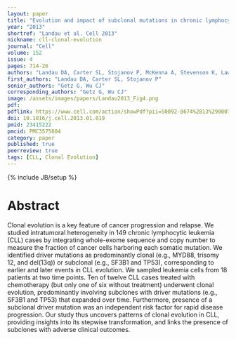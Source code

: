 ```yaml
---
layout: paper
title: "Evolution and impact of subclonal mutations in chronic lymphocytic leukemia"
year: "2013"
shortref: "Landau et al. Cell 2013"
nickname: cll-clonal-evolution
journal: "Cell"
volume: 152
issue: 4
pages: 714-26
authors: "Landau DA, Carter SL, Stojanov P, McKenna A, Stevenson K, Lawrence MS, Sougnez C, Stewart C, Sivachenko A, Wang L, Wan Y, Zhang W, Shukla SA, Vartanov A, Fernandes SM, Saksena G, Cibulskis K, Tesar B, Gabriel S, Hacohen N, Meyerson M, Lander ES, Neuberg D, Brown JR, Getz G, Wu CJ"
first_authors: "Landau DA, Carter SL, Stojanov P"
senior_authors: "Getz G, Wu CJ"
corresponding_authors: "Getz G, Wu CJ"
image: /assets/images/papers/Landau2013_Fig4.png
pdf:
pdflink: https://www.cell.com/action/showPdf?pii=S0092-8674%2813%2900071-8
doi: 10.1016/j.cell.2013.01.019
pmid: 23415222
pmcid: PMC3575604
category: paper
published: true
peerreview: true
tags: [CLL, Clonal Evolution]
---
```

{% include JB/setup %}

# Abstract

Clonal evolution is a key feature of cancer progression and relapse. We studied intratumoral heterogeneity in 149 chronic lymphocytic leukemia (CLL) cases by integrating whole-exome sequence and copy number to measure the fraction of cancer cells harboring each somatic mutation. We identified driver mutations as predominantly clonal (e.g., MYD88, trisomy 12, and del(13q)) or subclonal (e.g., SF3B1 and TP53), corresponding to earlier and later events in CLL evolution. We sampled leukemia cells from 18 patients at two time points. Ten of twelve CLL cases treated with chemotherapy (but only one of six without treatment) underwent clonal evolution, predominantly involving subclones with driver mutations (e.g., SF3B1 and TP53) that expanded over time. Furthermore, presence of a subclonal driver mutation was an independent risk factor for rapid disease progression. Our study thus uncovers patterns of clonal evolution in CLL, providing insights into its stepwise transformation, and links the presence of subclones with adverse clinical outcomes.


